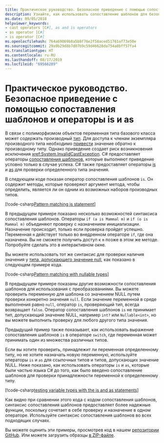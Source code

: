 ```yaml
---
title: Практическое руководство. Безопасное приведение с помощью сопоставления шаблонов и операторы is и as
description: Узнайте, как использовать сопоставление шаблонов для безопасного приведения переменных в другой тип. Вы можете использовать сопоставление шаблонов, а также операторы as и is для безопасного преобразования типов.
ms.date: 09/05/2018
helpviewer_keywords:
- cast operators [C#], as and is operators
- as operator [C#]
- is operator [C#]
ms.openlocfilehash: 764a69869b8a5b8f76e2f58aced51761af73e50e
ms.sourcegitcommit: 29a9b29d8b7d07b9c59d46628da754a8bff57fa4
ms.translationtype: HT
ms.contentlocale: ru-RU
ms.lasthandoff: 08/17/2019
ms.locfileid: "69566289"
---
```

# <a name="how-to-safely-cast-by-using-pattern-matching-and-the-is-and-as-operators"></a>Практическое руководство. Безопасное приведение с помощью сопоставления шаблонов и операторы is и as

В связи с полиморфизмом объектов переменная типа базового класса может содержать производный [тип](../programming-guide/types/index.md). Для доступа к членам экземпляра производного типа необходимо [привести](../programming-guide/types/casting-and-type-conversions.md) значение обратно к производному типу. Однако приведение создает риск возникновения исключения <xref:System.InvalidCastException>. C# предоставляет операторы [сопоставления шаблонов](../pattern-matching.md), которые выполняют приведение условно только в случае успеха. C# также предоставляет операторы [is](../language-reference/operators/type-testing-and-cast.md#is-operator) и [as](../language-reference/operators/type-testing-and-cast.md#as-operator) для проверки определенного типа значения.

В следующем коде показан оператор сопоставления шаблонов `is`. Он содержит методы, которые проверяют аргумент метода, чтобы определить, является ли он одним из возможных наборов производных типов.

[!code-csharp[Pattern matching is statement](../../../samples/snippets/csharp/how-to/safelycast/patternmatching/Program.cs#PatternMatchingIs)]

В предыдущем примере показано несколько возможностей синтаксиса сопоставления шаблонов. Операторы `if (a is Mammal m)` и `if (o is Mammal m)` объединяют проверку с назначением инициализации. Назначение происходит, только если проверка пройдет успешно. Переменная `m` действует только во внедренном операторе `if`, где она назначена. Вы не сможете получить доступ к `m` позже в этом же методе. Попробуйте сделать это в интерактивном окне.

Вы можете использовать тот же синтаксис для проверки наличия значения у [типа, допускающего значение null](../programming-guide/nullable-types/index.md), как показано в следующем примере кода.

[!code-csharp[Pattern matching with nullable types](../../../samples/snippets/csharp/how-to/safelycast/nullablepatternmatching/Program.cs#PatternMatchingNullable)]

В предыдущем примере показаны другие возможности сопоставления шаблонов для использования с преобразованиями. Вы можете проверить переменную для шаблона со значением NULL путем проверки конкретно значения `null`. Если значение переменной в среде выполнения равно `null`, оператор `is`, проверяющий тип, всегда возвращает `false`. Оператор сопоставления шаблонов `is` не принимает тип, допускающий значение NULL, например `int?` или `Nullable<int>`, но вы можете выполнить проверку для любого другого типа значения.

Предыдущий пример также показывает, как использовать выражение сопоставления шаблонов `is` в операторе `switch`, где переменная может принимать один из множества различных типов.

Если вы хотите проверить, принадлежит ли переменная определенному типу, но не хотите назначать новую переменную, используйте операторы `is` и `as` для ссылочных типов и типов, допускающих значение NULL. Ниже показано, как использовать операторы `is` и `as`, которые были частью языка C# до того, как было введено сопоставление шаблонов для проверки принадлежности переменной к определенному типу.

[!code-csharp[testing variable types with the is and as statements](../../../samples/snippets/csharp/how-to/safelycast/asandis/Program.cs#IsAndAs)]

Как видно при сравнении этого кода с кодом сопоставления шаблонов, синтаксис сопоставления шаблонов предоставляет более надежные функции, поскольку сочетает в себе проверку и назначение в одном операторе. Используйте синтаксис сопоставления шаблонов во всех подходящих случаях.

Вы можете оценить эти примеры, просмотрев код в нашем [репозитории GitHub](https://github.com/dotnet/samples/tree/master/snippets/csharp/how-to/safelycast). Или можете загрузить образцы [в ZIP-файле](https://github.com/dotnet/samples/raw/master/snippets/csharp/how-to/safelycast.zip).
